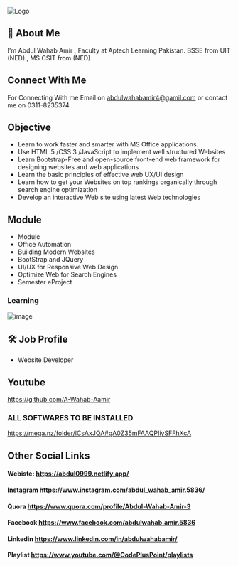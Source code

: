 
![Logo](https://upload.wikimedia.org/wikipedia/commons/thumb/1/18/Aptech_Limited_Logo.svg/1200px-Aptech_Limited_Logo.svg.png)


## 🚀 About Me
I'm Abdul Wahab Amir , Faculty at Aptech Learning Pakistan. BSSE from UIT (NED) , MS CSIT from (NED)


## Connect With Me

For Connecting With me Email on abdulwahabamir4@gamil.com or contact me on 0311-8235374 . 


## Objective
- Learn to work faster and smarter with MS Office applications.
- Use HTML 5 /CSS 3 /JavaScript to implement well structured Websites
- Learn Bootstrap-Free and open-source front-end web framework for designing websites and web applications
- Learn the basic principles of effective web UX/UI design
- Learn how to get your Websites on top rankings organically through search engine optimization
- Develop an interactive Web site using latest Web technologies


##  Module

- Module
- Office Automation
- Building Modern Websites
- BootStrap and JQuery
- UI/UX for Responsive Web Design
- Optimize Web for Search Engines
- Semester eProject

### Learning
![image](https://github.com/A-Wahab-Aamir/CPISM/assets/83786802/eb143565-c849-44fa-90aa-2d253d607915)


## 🛠 Job Profile
- Website Developer

## Youtube 
https://github.com/A-Wahab-Aamir

### ALL SOFTWARES TO BE INSTALLED
https://mega.nz/folder/lCsAxJQA#gA0Z35mFAAQPIiySFFhXcA

## Other Social Links
#### Webiste: https://abdul0999.netlify.app/
#### Instagram https://www.instagram.com/abdul_wahab_amir.5836/
#### Quora https://www.quora.com/profile/Abdul-Wahab-Amir-3
#### Facebook  https://www.facebook.com/abdulwahab.amir.5836
#### Linkedin https://www.linkedin.com/in/abdulwahabamir/
#### Playlist https://www.youtube.com/@CodePlusPoint/playlists

